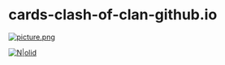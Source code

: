 # cards-clash-of-clan-github.io

[![picture.png](https://i.postimg.cc/FHcPSbXf/picture.png)](https://postimg.cc/NKs7qHMY)

[![N|olid](https://res.cloudinary.com/diqy9grnq/image/upload/v1678565596/logos/buttonclash_cle87y.png)]([https://google.com](https://kamblack66.github.io/cards-clash-of-clan-github.io/))
